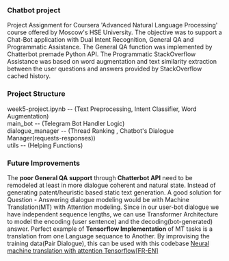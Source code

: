 
### Chatbot project

Project Assignment for Coursera 'Advanced Natural Language Processing' course offered by Moscow's
HSE University. The objective was to support a Chat-Bot application with Dual Intent Recognition, General QA and Programmatic Assistance. The General QA function was implemented by Chatterbot premade Python API. The Programmatic StackOverflow Assistance was based on word augmentation and text similarity extraction between the user questions and answers provided by StackOverflow cached history. 

### Project Structure
week5-project.ipynb -- (Text Preprocessing, Intent Classifier, Word Augmentation)<br/>
main_bot -- (Telegram Bot Handler Logic)<br/>
dialogue_manager -- (Thread Ranking , Chatbot's Dialogue Manager(requests-responses))<br/>
utils -- (Helping Functions) <br/>


### Future Improvements

The **poor General QA support** through **Chatterbot API** need to be remodeled at least in more dialogue coherent and natural state. Instead of generating patent/heuristic based static text generation. A good solution for Question - Answering dialogue modeling would be with Machine Translation(MT) with Attention modeling. Since in our user-bot dialogue we have independent sequence lengths, we can use Transformer Architecture to model the encoding (user sentence) and the decoding(bot-generated) answer. Perfect example of **Tensorflow Implementation** of MT tasks is a translation from one Language sequance to Another. By improvising the training data(Pair Dialogue), this can be used with this codebase [Neural machine translation with attention
Tensorflow[FR-EN]](https://www.tensorflow.org/tutorials/text/nmt_with_attention)

